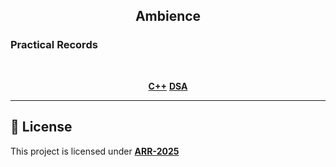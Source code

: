 <h2 align=center>Ambience</h2>

<h3>Practical Records</h3>
<br>

<div align=center>

[**C++**](records/cpp/README.md)
[**DSA**](records/dsa/README.md)

</div>

---

## 📃 License
This project is licensed under [**ARR-2025**](LICENSE)